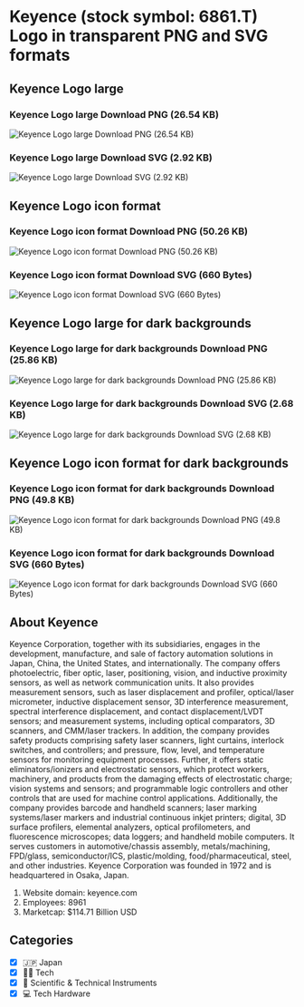 # Keyence (stock symbol: 6861.T) Logo in transparent PNG and SVG formats

## Keyence Logo large

### Keyence Logo large Download PNG (26.54 KB)

![Keyence Logo large Download PNG (26.54 KB)](/img/orig/6861.T_BIG-a063e7ab.png)

### Keyence Logo large Download SVG (2.92 KB)

![Keyence Logo large Download SVG (2.92 KB)](/img/orig/6861.T_BIG-70351def.svg)

## Keyence Logo icon format

### Keyence Logo icon format Download PNG (50.26 KB)

![Keyence Logo icon format Download PNG (50.26 KB)](/img/orig/6861.T-c7c46797.png)

### Keyence Logo icon format Download SVG (660 Bytes)

![Keyence Logo icon format Download SVG (660 Bytes)](/img/orig/6861.T-b52f8b21.svg)

## Keyence Logo large for dark backgrounds

### Keyence Logo large for dark backgrounds Download PNG (25.86 KB)

![Keyence Logo large for dark backgrounds Download PNG (25.86 KB)](/img/orig/6861.T_BIG.D-6321881b.png)

### Keyence Logo large for dark backgrounds Download SVG (2.68 KB)

![Keyence Logo large for dark backgrounds Download SVG (2.68 KB)](/img/orig/6861.T_BIG.D-39fb8003.svg)

## Keyence Logo icon format for dark backgrounds

### Keyence Logo icon format for dark backgrounds Download PNG (49.8 KB)

![Keyence Logo icon format for dark backgrounds Download PNG (49.8 KB)](/img/orig/6861.T.D-4ceb4144.png)

### Keyence Logo icon format for dark backgrounds Download SVG (660 Bytes)

![Keyence Logo icon format for dark backgrounds Download SVG (660 Bytes)](/img/orig/6861.T.D-77b7d071.svg)

## About Keyence

Keyence Corporation, together with its subsidiaries, engages in the development, manufacture, and sale of factory automation solutions in Japan, China, the United States, and internationally. The company offers photoelectric, fiber optic, laser, positioning, vision, and inductive proximity sensors, as well as network communication units. It also provides measurement sensors, such as laser displacement and profiler, optical/laser micrometer, inductive displacement sensor, 3D interference measurement, spectral interference displacement, and contact displacement/LVDT sensors; and measurement systems, including optical comparators, 3D scanners, and CMM/laser trackers. In addition, the company provides safety products comprising safety laser scanners, light curtains, interlock switches, and controllers; and pressure, flow, level, and temperature sensors for monitoring equipment processes. Further, it offers static eliminators/ionizers and electrostatic sensors, which protect workers, machinery, and products from the damaging effects of electrostatic charge; vision systems and sensors; and programmable logic controllers and other controls that are used for machine control applications. Additionally, the company provides barcode and handheld scanners; laser marking systems/laser markers and industrial continuous inkjet printers; digital, 3D surface profilers, elemental analyzers, optical profilometers, and fluorescence microscopes; data loggers; and handheld mobile computers. It serves customers in automotive/chassis assembly, metals/machining, FPD/glass, semiconductor/ICS, plastic/molding, food/pharmaceutical, steel, and other industries. Keyence Corporation was founded in 1972 and is headquartered in Osaka, Japan.

1. Website domain: keyence.com
2. Employees: 8961
3. Marketcap: $114.71 Billion USD


## Categories
- [x] 🇯🇵 Japan
- [x] 👩‍💻 Tech
- [x] 🔬 Scientific & Technical Instruments
- [x] 💻 Tech Hardware
